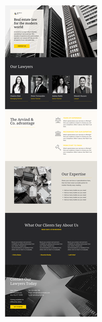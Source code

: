 ![template](https://raw.githubusercontent.com/ShriIraCatalog/resources-two/refs/heads/master/2025/04/20/003903.png)
